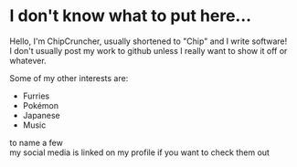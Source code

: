 # I don't know what to put here...
Hello, I'm ChipCruncher, usually shortened to "Chip" and I write software!\
I don't usually post my work to github unless I really want to show it off or whatever.

Some of my other interests are:
- Furries
- Pokémon
- Japanese
- Music

to name a few\
my social media is linked on my profile if you want to check them out
